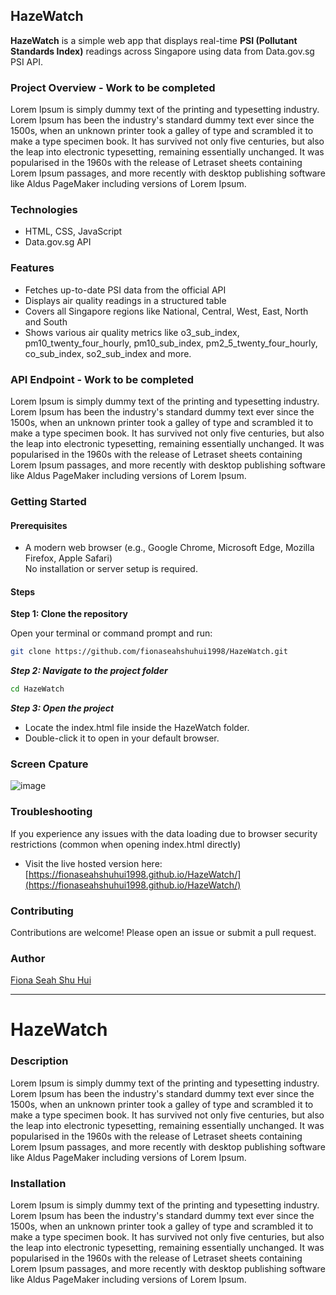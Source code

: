 ## HazeWatch

**HazeWatch** is a simple web app that displays real-time **PSI (Pollutant Standards Index)** readings across Singapore using data from Data.gov.sg PSI API.


### Project Overview - Work to be completed

Lorem Ipsum is simply dummy text of the printing and typesetting industry. Lorem Ipsum has been the industry's standard dummy text ever since the 1500s, when an unknown printer took a galley of type and scrambled it to make a type specimen book. It has survived not only five centuries, but also the leap into electronic typesetting, remaining essentially unchanged. It was popularised in the 1960s with the release of Letraset sheets containing Lorem Ipsum passages, and more recently with desktop publishing software like Aldus PageMaker including versions of Lorem Ipsum.

### Technologies
* HTML, CSS, JavaScript
* Data.gov.sg API
  
### Features
* Fetches up-to-date PSI data from the official API
* Displays air quality readings in a structured table
* Covers all Singapore regions like National, Central, West, East, North and South
* Shows various air quality metrics like o3_sub_index, pm10_twenty_four_hourly, pm10_sub_index, pm2_5_twenty_four_hourly, co_sub_index, so2_sub_index and more.

### API Endpoint  - Work to be completed

Lorem Ipsum is simply dummy text of the printing and typesetting industry. Lorem Ipsum has been the industry's standard dummy text ever since the 1500s, when an unknown printer took a galley of type and scrambled it to make a type specimen book. It has survived not only five centuries, but also the leap into electronic typesetting, remaining essentially unchanged. It was popularised in the 1960s with the release of Letraset sheets containing Lorem Ipsum passages, and more recently with desktop publishing software like Aldus PageMaker including versions of Lorem Ipsum.

### Getting Started

#### Prerequisites

* A modern web browser (e.g., Google Chrome, Microsoft Edge, Mozilla Firefox, Apple Safari)  
No installation or server setup is required.

#### Steps

**Step 1: Clone the repository**

Open your terminal or command prompt and run:

```bash
git clone https://github.com/fionaseahshuhui1998/HazeWatch.git
```

***Step 2: Navigate to the project folder***
```bash
cd HazeWatch
```

***Step 3: Open the project***
* Locate the index.html file inside the HazeWatch folder.
* Double-click it to open in your default browser.

### Screen Cpature
![image](https://github.com/user-attachments/assets/b5aba6bf-a556-4e3e-affb-e6c511d7a0b5)


### Troubleshooting
If you experience any issues with the data loading due to browser security restrictions (common when opening index.html directly)
* Visit the live hosted version here: [https://fionaseahshuhui1998.github.io/HazeWatch/](https://fionaseahshuhui1998.github.io/HazeWatch/)

### Contributing
Contributions are welcome! Please open an issue or submit a pull request.

### Author
[Fiona Seah Shu Hui](https://github.com/FionaSeahShuHui1998)

---
# HazeWatch

### Description
Lorem Ipsum is simply dummy text of the printing and typesetting industry. Lorem Ipsum has been the industry's standard dummy text ever since the 1500s, when an unknown printer took a galley of type and scrambled it to make a type specimen book. It has survived not only five centuries, but also the leap into electronic typesetting, remaining essentially unchanged. It was popularised in the 1960s with the release of Letraset sheets containing Lorem Ipsum passages, and more recently with desktop publishing software like Aldus PageMaker including versions of Lorem Ipsum.

### Installation


Lorem Ipsum is simply dummy text of the printing and typesetting industry. Lorem Ipsum has been the industry's standard dummy text ever since the 1500s, when an unknown printer took a galley of type and scrambled it to make a type specimen book. It has survived not only five centuries, but also the leap into electronic typesetting, remaining essentially unchanged. It was popularised in the 1960s with the release of Letraset sheets containing Lorem Ipsum passages, and more recently with desktop publishing software like Aldus PageMaker including versions of Lorem Ipsum.

